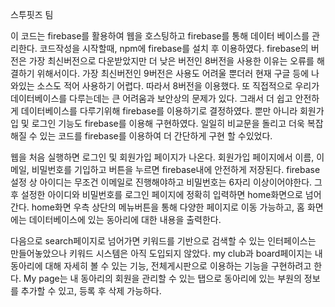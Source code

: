 스투핏즈 팀

 이 코드는 firebase를 활용하여 웹을 호스팅하고 firebase를 통해 데이터 베이스를 관리한다.
코드작성을 시작할때, npm에 firebase를 설치 후 이용하였다.
firebase의 버전은 가장 최신버전으로 다운받았지만 더 낮은 버전인 8버전을 사용한 이유는 오류를 해결하기 위해서이다.
가장 최신버전인 9버전은 사용도 어려울 뿐더러 현재 구글 등에 나와있는 소스도 적어 사용하기 어렵다.
따라서 8버전을 이용했다.
또 직접적으로 우리가 데이터베이스를 다루는데는 큰 어려움과 보안상의 문제가 있다.
그래서 더 쉽고 안전하게 데이터베이스를 다루기위해 firebase를 이용하기로 결정하였다.
뿐만 아니라 회원가입 및 로그인 기능도 firebase를 이용해 구현하였다.
일일히 비교문을 돌리고 더욱 복잡해질 수 있는 코드를 firebase를 이용하여 더 간단하게 구현 할 수있었다.


 웹을 처음 실행하면 로그인 및 회원가입 페이지가 나온다.
회원가입 페이지에서 이름, 이메일, 비밀번호를 기입하고 버튼을 누르면 firebase내에 안전하게 저장된다.
firebase설정 상 아이디는 무조건 이메일로 진행해야하고 비밀번호는 6자리 이상이어야한다.
그 후 설정한 아이디와 비밀번호를 로그인 페이지에 정확히 입력하면 home화면으로 넘어간다.
home화면 우측 상단의 메뉴버튼을 통해 다양한 페이지로 이동 가능하고, 홈 화면에는 데이터베이스에 있는 동아리에 대한 내용을 출력한다.


다음으로 search페이지로 넘어가면 키워드를 기반으로 검색할 수 있는 인터페이스는 만들어놓았으나 키워드 시스템은 아직 도입되지 않았다.
my club과 board페이지는 내 동아리에 대해 자세히 볼 수 있는 기능, 전체게시판으로 이용하는 기능을 구현하려고 한다.
My page는 내 동아리의 회원을 관리할 수 있는 탭으로 동아리에 있는 부원의 정보를 추가할 수 있고, 등록 후 삭제 가능하다.
